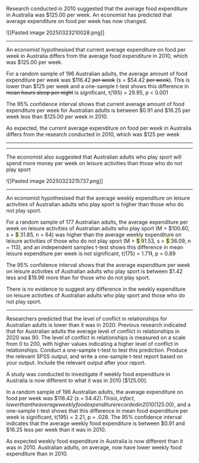 Research conducted in 2010 suggested that the average food expenditure in Australia was $125.00 per week.  An economist has predicted that average expenditure on food per week has now changed.

![[Pasted image 20250323210028.png]]

---
An economist hypothesised that current average expenditure on food per week in Australia differs from the average food expenditure in 2010, which was $125.00 per week. 

For a random sample of 196 Australian adults, the average amount of food expenditure per week was $116.42 ~~per week~~ (s = $54.42 ~~per week~~).  This is lower than $125 per week and a one-sample t-test shows this difference in ~~mean hours sleep per night~~ is significant, t(195) = 29.95, p < 0.001 

The 95% confidence interval shows that current average amount of food expenditure per week for Australian adults is between $0.91 and $16.25 per week less than $125.00 per week in 2010. 

As expected, the current average expenditure on food per week in Australia differs from the research conducted in 2010, which was $125 per week

---
---
The economist also suggested that Australian adults who play sport will spend 
more money per week on leisure activities than those who do not play sport

![[Pasted image 20250323215737.png]]

---
An economist hypothesised that the average weekly expenditure on leisure activities of Australian adults who play sport is higher than those who do not play sport.

For a random sample of 177 Australian adults, the average expenditure per week on leisure activities of Australian adults who play sport (M = $100.80, s = <span style="background:rgba(205, 244, 105, 0.55)"> $ </span>31.85, n = 64) was higher than the average weekly expenditure on leisure activities of  those who do not play sport (M = <span style="background:rgba(205, 244, 105, 0.55)"> $ </span>91.53, s = <span style="background:rgba(205, 244, 105, 0.55)"> $ </span>36.09, n = 113), and an independent samples t-test shows this difference in mean leisure expenditure per week is not significant, t(175) = 1.71~~1~~, p = 0.89 

The 95% confidence interval shows that the average expenditure per week on leisure activities of Australian adults who play sport is between $1.42 less and $19.96 more  than for those who do not play sport. 

There is no evidence to suggest any difference in the weekly expenditure on leisure activities of Australian adults who play sport and those who do not play sport. 

----
Researchers predicted that the level of conflict in relationships for Australian adults is lower than it was in 2020. Previous research indicated that for Australian adults the average level of conflict in relationships in 2020 was 90. The level of conflict in relationships is measured on a scale from 0 to 200, with higher values indicating a higher level of conflict in relationships. Conduct a one-sample t-test to test this prediction. Produce the relevant SPSS output, and write a one-sample t-test report based on your output. Include the relevant output after your report. 

 

A study was conducted to investigate if weekly food expenditure in Australia is now different to what it was in 2010 [$125.00]. 

In a random sample of 196 Australian adults, the average expenditure on food per week was $116.42 (s = $54.42). This is, in fact, lower than the average weekly food expenditure recorded in 2010 ($125.00), and a one-sample t-test shows that this difference in mean food expenditure per week is significant, t(195) = 2.21, p = .028. The 95% confidence interval indicates that the average weekly food expenditure is between $0.91 and $16.25 less per week than it was in 2010. 

As expected weekly food expenditure in Australia is now different than it was in 2010. Australian adults, on average, now have lower weekly food expenditure than in 2010. 